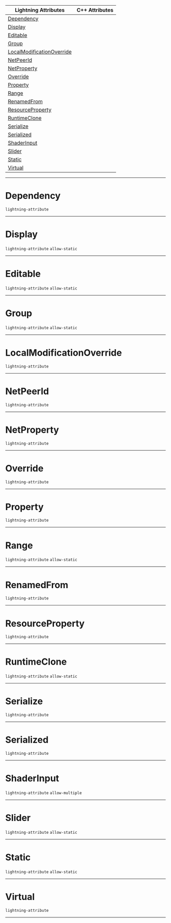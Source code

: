 |Lightning Attributes|C++ Attributes|
|---|---|
|[ Dependency](https://github.com/PlasmaEngine/PlasmaDocs/blob/master/code_reference/attribute_reference/property_attribute_reference.markdown#dependency)| |
|[ Display](https://github.com/PlasmaEngine/PlasmaDocs/blob/master/code_reference/attribute_reference/property_attribute_reference.markdown#display)| |
|[ Editable](https://github.com/PlasmaEngine/PlasmaDocs/blob/master/code_reference/attribute_reference/property_attribute_reference.markdown#editable)| |
|[ Group](https://github.com/PlasmaEngine/PlasmaDocs/blob/master/code_reference/attribute_reference/property_attribute_reference.markdown#group)| |
|[ LocalModificationOverride](https://github.com/PlasmaEngine/PlasmaDocs/blob/master/code_reference/attribute_reference/property_attribute_reference.markdown#localmodificationoverrid)| |
|[ NetPeerId](https://github.com/PlasmaEngine/PlasmaDocs/blob/master/code_reference/attribute_reference/property_attribute_reference.markdown#netpeerid)| |
|[ NetProperty](https://github.com/PlasmaEngine/PlasmaDocs/blob/master/code_reference/attribute_reference/property_attribute_reference.markdown#netproperty)| |
|[ Override](https://github.com/PlasmaEngine/PlasmaDocs/blob/master/code_reference/attribute_reference/property_attribute_reference.markdown#override)| |
|[ Property](https://github.com/PlasmaEngine/PlasmaDocs/blob/master/code_reference/attribute_reference/property_attribute_reference.markdown#property)| |
|[ Range](https://github.com/PlasmaEngine/PlasmaDocs/blob/master/code_reference/attribute_reference/property_attribute_reference.markdown#range)| |
|[ RenamedFrom](https://github.com/PlasmaEngine/PlasmaDocs/blob/master/code_reference/attribute_reference/property_attribute_reference.markdown#renamedfrom)| |
|[ ResourceProperty](https://github.com/PlasmaEngine/PlasmaDocs/blob/master/code_reference/attribute_reference/property_attribute_reference.markdown#resourceproperty)| |
|[ RuntimeClone](https://github.com/PlasmaEngine/PlasmaDocs/blob/master/code_reference/attribute_reference/property_attribute_reference.markdown#runtimeclone)| |
|[ Serialize](https://github.com/PlasmaEngine/PlasmaDocs/blob/master/code_reference/attribute_reference/property_attribute_reference.markdown#serialize)| |
|[ Serialized](https://github.com/PlasmaEngine/PlasmaDocs/blob/master/code_reference/attribute_reference/property_attribute_reference.markdown#serialized)| |
|[ ShaderInput](https://github.com/PlasmaEngine/PlasmaDocs/blob/master/code_reference/attribute_reference/property_attribute_reference.markdown#shaderinput)| |
|[ Slider](https://github.com/PlasmaEngine/PlasmaDocs/blob/master/code_reference/attribute_reference/property_attribute_reference.markdown#slider)| |
|[ Static](https://github.com/PlasmaEngine/PlasmaDocs/blob/master/code_reference/attribute_reference/property_attribute_reference.markdown#static)| |
|[ Virtual](https://github.com/PlasmaEngine/PlasmaDocs/blob/master/code_reference/attribute_reference/property_attribute_reference.markdown#virtual)| |



---  
 #  Dependency

 `lightning-attribute`


---  
 #  Display

 `lightning-attribute` `allow-static`


---  
 #  Editable

 `lightning-attribute` `allow-static`


---  
 #  Group

 `lightning-attribute` `allow-static`


---  
 #  LocalModificationOverride

 `lightning-attribute`


---  
 #  NetPeerId

 `lightning-attribute`


---  
 #  NetProperty

 `lightning-attribute`


---  
 #  Override

 `lightning-attribute`


---  
 #  Property

 `lightning-attribute`


---  
 #  Range

 `lightning-attribute` `allow-static`


---  
 #  RenamedFrom

 `lightning-attribute`


---  
 #  ResourceProperty

 `lightning-attribute`


---  
 #  RuntimeClone

 `lightning-attribute` `allow-static`


---  
 #  Serialize

 `lightning-attribute`


---  
 #  Serialized

 `lightning-attribute`


---  
 #  ShaderInput

 `lightning-attribute` `allow-multiple`


---  
 #  Slider

 `lightning-attribute` `allow-static`


---  
 #  Static

 `lightning-attribute` `allow-static`


---  
 #  Virtual

 `lightning-attribute`


---  
 

 